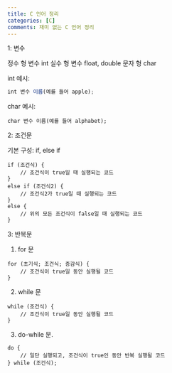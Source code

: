 ```yaml
---
title: C 언어 정리
categories: [C]
comments: 재미 없는 C 언어 정리
---
```


1: 변수

정수 형 변수 int 실수 형 변수 float, double 문자 형 char

int 예시:

```jsx
int 변수 이름(예를 들어 apple);
```

char 예시:

```
char 변수 이름(예를 들어 alphabet);
```

2: 조건문

기본 구성: if, else if

```
if (조건식) {
    // 조건식이 true일 때 실행되는 코드
}
else if (조건식2) {
    // 조건식2가 true일 때 실행되는 코드
}
else {
    // 위의 모든 조건식이 false일 때 실행되는 코드
}

```

3: 반복문

1. for 문

```
for (초기식; 조건식; 증감식) {
    // 조건식이 true일 동안 실행될 코드
}

```

2. while 문

```
while (조건식) {
    // 조건식이 true일 동안 실행될 코드
}

```

3. do-while 문.

```
do {
    // 일단 실행되고, 조건식이 true인 동안 반복 실행될 코드
} while (조건식);

```